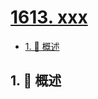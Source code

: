 # [1613. xxx](https://github.com/Tdahuyou/TNotes.leetcode/tree/main/notes/1613.%20xxx)

<!-- region:toc -->

- [1. 📝 概述](#1--概述)

<!-- endregion:toc -->

## 1. 📝 概述
